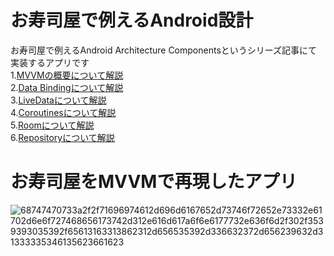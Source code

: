 # お寿司屋で例えるAndroid設計
お寿司屋で例えるAndroid Architecture Componentsというシリーズ記事にて実装するアプリです   
1.[MVVMの概要について解説](https://qiita.com/LaO/items/121365d5a1ab34815bc6)  
2.[Data Bindingについて解説](https://qiita.com/LaO/items/05f9dd4fba00e3e3e30a)  
3.[LiveDataについて解説](https://qiita.com/LaO/items/48444f13b8174791bf29)  
4.[Coroutinesについて解説](https://qiita.com/LaO/items/63f84fefd29fdf135983)  
5.[Roomについて解説](https://qiita.com/LaO/items/a04c78072da471e9d641)  
6.[Repositoryについて解説](https://qiita.com/LaO/items/45eb7b640fa81814246b)

# お寿司屋をMVVMで再現したアプリ
![68747470733a2f2f71696974612d696d6167652d73746f72652e73332e61702d6e6f727468656173742d312e616d617a6f6e6177732e636f6d2f302f3539393035392f65613163313862312d656535392d336632372d656239632d31333335346135623661623](https://user-images.githubusercontent.com/65647834/122313085-87f13f80-cf50-11eb-9842-63b64f2ea728.gif)


